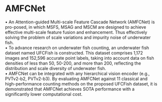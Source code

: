 # AMFCNet
• An Attention-guided Multi-scale Feature Cascade Network (AMFCNet) is pro-posed, in which MSFS, MSAG and MSCM are designed to achieve effective multi-scale feature fusion and enhancement. Thus effectively solving the problem of scale variations and impurity noise of underwater fish.<br />
• To advance research on underwater fish counting, an underwater fish dataset named UFCFish is constructed. This dataset comprises 1,172 images and 152,596 accurate point labels, taking into account data on fish densities of less than 50, 50-200, and more than 200, reflecting the distribution and scale diversity of underwater fish.<br />
• AMFCNet can be integrated with any hierarchical vision encoder (e.g., PVTv2-b2, PVTv2-b3). By evaluating AMFCNet against 11 classical and high-performance counting methods on the proposed UFCFish dataset, it is demonstrated that AMFCNet achieves SOTA performance with a significantly lower computational cost.<br />

